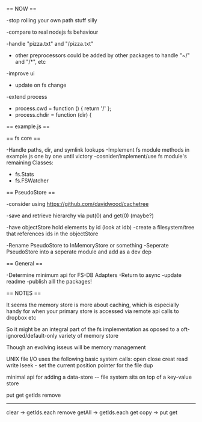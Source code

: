 == NOW ==

-stop rolling your own path stuff silly

-compare to real nodejs fs behaviour

-handle "pizza.txt" and "/pizza.txt"
* other preprocessors could be added by other packages to handle "~/" and "/*", etc

-improve ui
* update on fs change

-extend process
* process.cwd = function () { return '/' };
* process.chdir = function (dir) {

== example.js ==


== fs core ==

-Handle paths, dir, and symlink lookups
-Implement fs module methods in example.js one by one until victory
-cosnider/implement/use fs module's remaining Classes:
* fs.Stats
* fs.FSWatcher

== PseudoStore ==

-consider using https://github.com/davidwood/cachetree

-save and retrieve hierarchy via put(0) and get(0) (maybe?)

-have objectStore hold elements by id (look at idb)
-create a filesystem/tree that references ids in the objectStore

-Rename PseudoStore to InMemoryStore or something
-Seperate PseudoStore into a seperate module and add as a dev dep

== General ==

-Determine minimum api for FS-DB Adapters
-Return to async
-update readme
-publish alll the packages!

== NOTES ==

It seems the memory store is more about caching, which is especially handy for when your primary store is accessed via remote api calls to dropbox etc

So it might be an integral part of the fs implementation as oposed to a oft-ignored/default-only variety of memory store

Though an evolving isseus will be memory management

UNIX file I/O uses the following basic system calls:
open
close
creat
read
write
lseek - set the current position pointer for the file
dup

minimal api for adding a data-store -- file system sits on top of a key-value store

put
get
getIds
remove
- - -
clear -> getIds.each remove
getAll -> getIds.each get
copy -> put get